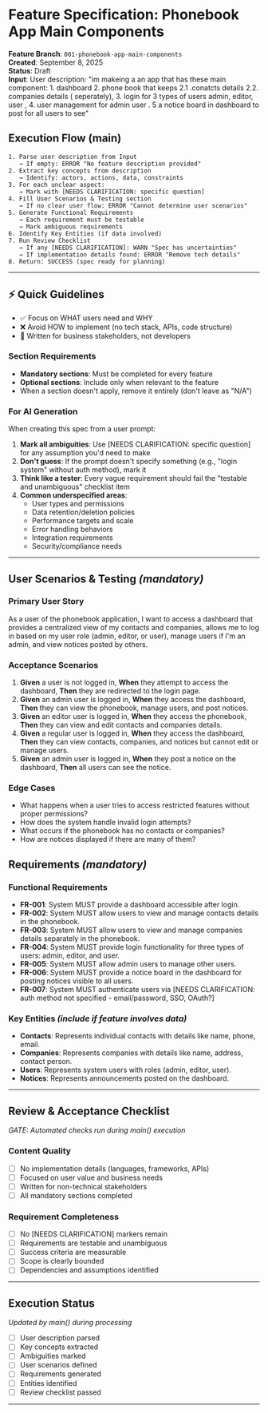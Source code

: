 # Feature Specification: Phonebook App Main Components

**Feature Branch**: `001-phonebook-app-main-components`  
**Created**: September 8, 2025  
**Status**: Draft  
**Input**: User description: "im makeing a an app that has these main component: 1. dashboard 2. phone book that keeps 2.1 .conatcts details 2.2. companies details ( seperately), 3. login for 3 types of users admin, editor, user , 4. user management for admin user . 5 a notice board in dashboard to post for all users to see"

## Execution Flow (main)
```
1. Parse user description from Input
   → If empty: ERROR "No feature description provided"
2. Extract key concepts from description
   → Identify: actors, actions, data, constraints
3. For each unclear aspect:
   → Mark with [NEEDS CLARIFICATION: specific question]
4. Fill User Scenarios & Testing section
   → If no clear user flow: ERROR "Cannot determine user scenarios"
5. Generate Functional Requirements
   → Each requirement must be testable
   → Mark ambiguous requirements
6. Identify Key Entities (if data involved)
7. Run Review Checklist
   → If any [NEEDS CLARIFICATION]: WARN "Spec has uncertainties"
   → If implementation details found: ERROR "Remove tech details"
8. Return: SUCCESS (spec ready for planning)
```

---

## ⚡ Quick Guidelines
- ✅ Focus on WHAT users need and WHY
- ❌ Avoid HOW to implement (no tech stack, APIs, code structure)
- 👥 Written for business stakeholders, not developers

### Section Requirements
- **Mandatory sections**: Must be completed for every feature
- **Optional sections**: Include only when relevant to the feature
- When a section doesn't apply, remove it entirely (don't leave as "N/A")

### For AI Generation
When creating this spec from a user prompt:
1. **Mark all ambiguities**: Use [NEEDS CLARIFICATION: specific question] for any assumption you'd need to make
2. **Don't guess**: If the prompt doesn't specify something (e.g., "login system" without auth method), mark it
3. **Think like a tester**: Every vague requirement should fail the "testable and unambiguous" checklist item
4. **Common underspecified areas**:
   - User types and permissions
   - Data retention/deletion policies  
   - Performance targets and scale
   - Error handling behaviors
   - Integration requirements
   - Security/compliance needs

---

## User Scenarios & Testing *(mandatory)*

### Primary User Story
As a user of the phonebook application, I want to access a dashboard that provides a centralized view of my contacts and companies, allows me to log in based on my user role (admin, editor, or user), manage users if I'm an admin, and view notices posted by others.

### Acceptance Scenarios
1. **Given** a user is not logged in, **When** they attempt to access the dashboard, **Then** they are redirected to the login page.
2. **Given** an admin user is logged in, **When** they access the dashboard, **Then** they can view the phonebook, manage users, and post notices.
3. **Given** an editor user is logged in, **When** they access the phonebook, **Then** they can view and edit contacts and companies details.
4. **Given** a regular user is logged in, **When** they access the dashboard, **Then** they can view contacts, companies, and notices but cannot edit or manage users.
5. **Given** an admin user is logged in, **When** they post a notice on the dashboard, **Then** all users can see the notice.

### Edge Cases
- What happens when a user tries to access restricted features without proper permissions?
- How does the system handle invalid login attempts?
- What occurs if the phonebook has no contacts or companies?
- How are notices displayed if there are many of them?

## Requirements *(mandatory)*

### Functional Requirements
- **FR-001**: System MUST provide a dashboard accessible after login.
- **FR-002**: System MUST allow users to view and manage contacts details in the phonebook.
- **FR-003**: System MUST allow users to view and manage companies details separately in the phonebook.
- **FR-004**: System MUST provide login functionality for three types of users: admin, editor, and user.
- **FR-005**: System MUST allow admin users to manage other users.
- **FR-006**: System MUST provide a notice board in the dashboard for posting notices visible to all users.
- **FR-007**: System MUST authenticate users via [NEEDS CLARIFICATION: auth method not specified - email/password, SSO, OAuth?]

### Key Entities *(include if feature involves data)*
- **Contacts**: Represents individual contacts with details like name, phone, email.
- **Companies**: Represents companies with details like name, address, contact person.
- **Users**: Represents system users with roles (admin, editor, user).
- **Notices**: Represents announcements posted on the dashboard.

---

## Review & Acceptance Checklist
*GATE: Automated checks run during main() execution*

### Content Quality
- [ ] No implementation details (languages, frameworks, APIs)
- [ ] Focused on user value and business needs
- [ ] Written for non-technical stakeholders
- [ ] All mandatory sections completed

### Requirement Completeness
- [ ] No [NEEDS CLARIFICATION] markers remain
- [ ] Requirements are testable and unambiguous  
- [ ] Success criteria are measurable
- [ ] Scope is clearly bounded
- [ ] Dependencies and assumptions identified

---

## Execution Status
*Updated by main() during processing*

- [ ] User description parsed
- [ ] Key concepts extracted
- [ ] Ambiguities marked
- [ ] User scenarios defined
- [ ] Requirements generated
- [ ] Entities identified
- [ ] Review checklist passed

---

